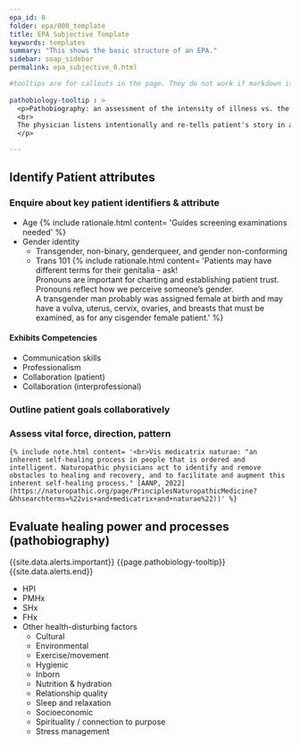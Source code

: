 ```yaml
---
epa_id: 0
folder: epa/000_template
title: EPA Subjective Template
keywords: templates
summary: "This shows the basic structure of an EPA."
sidebar: soap_sidebar
permalink: epa_subjective_0.html

#tooltips are for callouts in the page. They do not work if markdown is required. in that case they must be added inline. See Vital Force below for an example
  
pathobiology-tooltip : >
  <p>Pathobiography: an assessment of the intensity of illness vs. the healing process. This includes, but is not limited to: history of present illness (HPI), past medical history (PMHx), family history (FHx), social history (SHx), psychospiritual history, dietary history, and  health history. Identify key turning points for the patient (e.g., “I’ve  not  been well since…”), along with potential toxic exposures; traumas; disturbances; and constitutional/inborn, strengths, weaknesses, and particularities.
  <br>
  The physician listens intentionally and re-tells patient's story in a way that facilitates the therapeutic alliance. Approach is efficient, professional, and compassionate.
  </p>

---
```


## Identify Patient attributes
### Enquire about key patient identifiers & attribute
- Age
  {% include rationale.html content= 'Guides screening examinations needed' %}
- Gender identity
  - Transgender, non-binary, genderqueer, and gender non-conforming 
  - Trans 101
  {% include rationale.html content= 'Patients may have different terms for their genitalia - ask!<br>Pronouns are important for charting and establishing patient trust. Pronouns reflect how we perceive someone’s gender.<br>A transgender man probably was assigned female at birth and may have a vulva, uterus, cervix, ovaries, and breasts that must be examined, as for any cisgender female patient.' %}
#### Exhibits Competencies
  - Communication skills
  - Professionalism 
  - Collaboration (patient)
  - Collaboration (interprofessional)

### Outline patient goals collaboratively
### Assess vital force, direction, pattern
    {% include note.html content= '<br>Vis medicatrix naturae: "an inherent self-healing process in people that is ordered and intelligent. Naturopathic physicians act to identify and remove obstacles to healing and recovery, and to facilitate and augment this inherent self-healing process." [AANP, 2022](https://naturopathic.org/page/PrinciplesNaturopathicMedicine?&hhsearchterms=%22vis+and+medicatrix+and+naturae%22))' %}

## Evaluate healing power and processes (pathobiography)
   {{site.data.alerts.important}}
   {{page.pathobiology-tooltip}}
   {{site.data.alerts.end}}
- HPI
- PMHx
- SHx
- FHx
- Other health-disturbing factors
	- Cultural
	- Environmental
	- Exercise/movement
	- Hygienic
	- Inborn
	- Nutrition & hydration
	- Relationship quality
	- Sleep and relaxation
	- Socioeconomic
	- Spirituality / connection to purpose
	- Stress management
